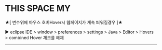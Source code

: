 THIS SPACE MY
=======
★[ 변수위에 마우스 호버Hover시 웹페이지가 계속 띄워질경우 ]★

▶ eclipse IDE > window > preferences > settings > Java > Editor > Hovers > combined Hover 체크를 헤제

---------------------------------------------------------
